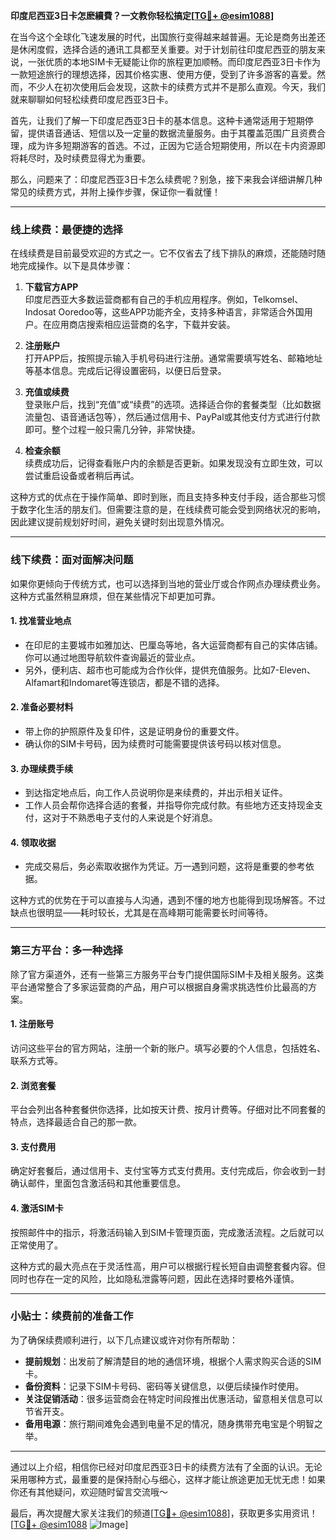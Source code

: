 **印度尼西亚3日卡怎麽續費？一文教你轻松搞定[[TG💪+ @esim1088](https://t.me/s/esim1088)]**

在当今这个全球化飞速发展的时代，出国旅行变得越来越普遍。无论是商务出差还是休闲度假，选择合适的通讯工具都至关重要。对于计划前往印度尼西亚的朋友来说，一张优质的本地SIM卡无疑能让你的旅程更加顺畅。而印度尼西亚3日卡作为一款短途旅行的理想选择，因其价格实惠、使用方便，受到了许多游客的喜爱。然而，不少人在初次使用后会发现，这款卡的续费方式并不是那么直观。今天，我们就来聊聊如何轻松续费印度尼西亚3日卡。

首先，让我们了解一下印度尼西亚3日卡的基本信息。这种卡通常适用于短期停留，提供语音通话、短信以及一定量的数据流量服务。由于其覆盖范围广且资费合理，成为许多短期游客的首选。不过，正因为它适合短期使用，所以在卡内资源即将耗尽时，及时续费显得尤为重要。

那么，问题来了：印度尼西亚3日卡怎么续费呢？别急，接下来我会详细讲解几种常见的续费方式，并附上操作步骤，保证你一看就懂！

---

### **线上续费：最便捷的选择**

在线续费是目前最受欢迎的方式之一。它不仅省去了线下排队的麻烦，还能随时随地完成操作。以下是具体步骤：

1. **下载官方APP**  
   印度尼西亚大多数运营商都有自己的手机应用程序。例如，Telkomsel、Indosat Ooredoo等，这些APP功能齐全，支持多种语言，非常适合外国用户。在应用商店搜索相应运营商的名字，下载并安装。

2. **注册账户**  
   打开APP后，按照提示输入手机号码进行注册。通常需要填写姓名、邮箱地址等基本信息。完成后记得设置密码，以便日后登录。

3. **充值或续费**  
   登录账户后，找到“充值”或“续费”的选项。选择适合你的套餐类型（比如数据流量包、语音通话包等），然后通过信用卡、PayPal或其他支付方式进行付款即可。整个过程一般只需几分钟，非常快捷。

4. **检查余额**  
   续费成功后，记得查看账户内的余额是否更新。如果发现没有立即生效，可以尝试重启设备或者稍后再试。

这种方式的优点在于操作简单、即时到账，而且支持多种支付手段，适合那些习惯于数字化生活的朋友们。但需要注意的是，在线续费可能会受到网络状况的影响，因此建议提前规划好时间，避免关键时刻出现意外情况。

---

### **线下续费：面对面解决问题**

如果你更倾向于传统方式，也可以选择到当地的营业厅或合作网点办理续费业务。这种方式虽然稍显麻烦，但在某些情况下却更加可靠。

#### **1. 找准营业地点**
   - 在印尼的主要城市如雅加达、巴厘岛等地，各大运营商都有自己的实体店铺。你可以通过地图导航软件查询最近的营业点。
   - 另外，便利店、超市也可能成为合作伙伴，提供充值服务。比如7-Eleven、Alfamart和Indomaret等连锁店，都是不错的选择。

#### **2. 准备必要材料**
   - 带上你的护照原件及复印件，这是证明身份的重要文件。
   - 确认你的SIM卡号码，因为续费时可能需要提供该号码以核对信息。

#### **3. 办理续费手续**
   - 到达指定地点后，向工作人员说明你是来续费的，并出示相关证件。
   - 工作人员会帮你选择合适的套餐，并指导你完成付款。有些地方还支持现金支付，这对于不熟悉电子支付的人来说是个好消息。

#### **4. 领取收据**
   - 完成交易后，务必索取收据作为凭证。万一遇到问题，这将是重要的参考依据。

这种方式的优势在于可以直接与人沟通，遇到不懂的地方也能得到现场解答。不过缺点也很明显——耗时较长，尤其是在高峰期可能需要长时间等待。

---

### **第三方平台：多一种选择**

除了官方渠道外，还有一些第三方服务平台专门提供国际SIM卡及相关服务。这类平台通常整合了多家运营商的产品，用户可以根据自身需求挑选性价比最高的方案。

#### **1. 注册账号**
   访问这些平台的官方网站，注册一个新的账户。填写必要的个人信息，包括姓名、联系方式等。

#### **2. 浏览套餐**
   平台会列出各种套餐供你选择，比如按天计费、按月计费等。仔细对比不同套餐的特点，选择最适合自己的那一款。

#### **3. 支付费用**
   确定好套餐后，通过信用卡、支付宝等方式支付费用。支付完成后，你会收到一封确认邮件，里面包含激活码和其他重要信息。

#### **4. 激活SIM卡**
   按照邮件中的指示，将激活码输入到SIM卡管理页面，完成激活流程。之后就可以正常使用了。

这种方式的最大亮点在于灵活性高，用户可以根据行程长短自由调整套餐内容。但同时也存在一定的风险，比如隐私泄露等问题，因此在选择时要格外谨慎。

---

### **小贴士：续费前的准备工作**

为了确保续费顺利进行，以下几点建议或许对你有所帮助：

- **提前规划**：出发前了解清楚目的地的通信环境，根据个人需求购买合适的SIM卡。
- **备份资料**：记录下SIM卡号码、密码等关键信息，以便后续操作时使用。
- **关注促销活动**：很多运营商会在特定时间段推出优惠活动，留意相关信息可以节省开支。
- **备用电源**：旅行期间难免会遇到电量不足的情况，随身携带充电宝是个明智之举。

---

通过以上介绍，相信你已经对印度尼西亚3日卡的续费方法有了全面的认识。无论采用哪种方式，最重要的是保持耐心与细心，这样才能让旅途更加无忧无虑！如果你还有其他疑问，欢迎随时留言交流哦～

最后，再次提醒大家关注我们的频道[[TG💪+ @esim1088](https://t.me/s/esim1088)]，获取更多实用资讯！[[TG💪+ @esim1088](https://t.me/s/esim1088) ![Image](https://i.postimg.cc/4NQfJmqS/Snipaste-2025-05-13-00-14-12.png)]